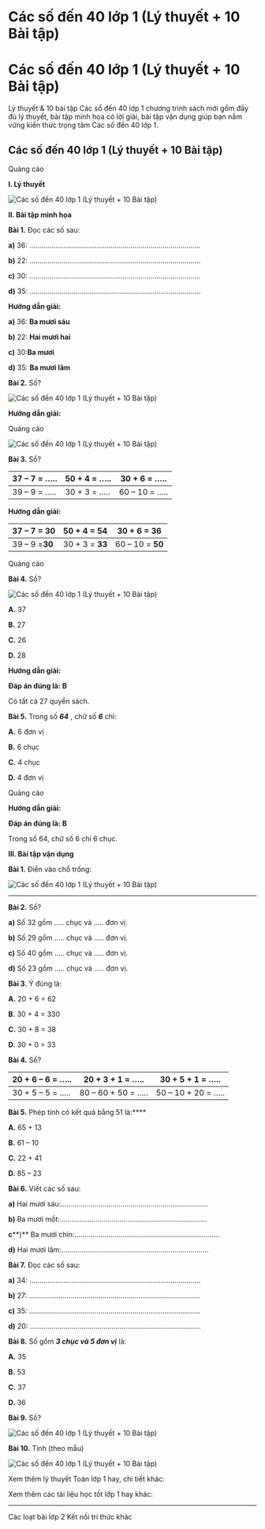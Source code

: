 # Các số đến 40 lớp 1 (Lý thuyết + 10 Bài tập)

# Các số đến 40 lớp 1 (Lý thuyết + 10 Bài tập)

Lý thuyết & 10 bài tập Các số đến 40 lớp 1 chương trình sách mới gồm đầy đủ lý thuyết, bài tập minh họa có lời giải, bài tập vận dụng giúp bạn nắm vững kiến thức trọng tâm Các số đến 40 lớp 1.

## Các số đến 40 lớp 1 (Lý thuyết + 10 Bài tập)

Quảng cáo

**I. Lý thuyết**

![Các số đến 40 lớp 1 \(Lý thuyết + 10 Bài tập\)](https://www.vietjack.com/toan-1-ket-noi/images/ly-thuyet-cac-so-den-40.PNG)

**II. Bài tập minh họa**

**Bài 1.** Đọc các số sau:

**a)** 36: …………………………………………………………………………..

**b)** 22: …………………………………………………………………………..

**c)** 30: …………………………………………………………………………..

**d)** 35: …………………………………………………………………………..

**Hướng dẫn giải:**

**a)** 36: **Ba mươi sáu**

**b)** 22: **Hai mươi hai**

**c)** 30:**Ba mươi**

**d)** 35: **Ba mươi lăm**

**Bài 2.** Số?

![Các số đến 40 lớp 1 \(Lý thuyết + 10 Bài tập\)](https://www.vietjack.com/toan-1-ket-noi/images/ly-thuyet-cac-so-den-40-1.PNG)

**Hướng dẫn giải:**

Quảng cáo

![Các số đến 40 lớp 1 \(Lý thuyết + 10 Bài tập\)](https://www.vietjack.com/toan-1-ket-noi/images/ly-thuyet-cac-so-den-40-2.PNG)

**Bài 3.** Số?

37 – 7 = ….. |  50 + 4 = ….. |  30 + 6 = …..  
---|---|---  
39 – 9 = ….. |  30 + 3 = ….. |  60 – 10 = …..  
  
**Hướng dẫn giải:**

37 – 7 = **30** |  50 + 4 = **54** |  30 + 6 = **36**  
---|---|---  
39 – 9 =**30** |  30 + 3 = **33** |  60 – 10 = **50**  
  
Quảng cáo

**Bài 4.** Số?

![Các số đến 40 lớp 1 \(Lý thuyết + 10 Bài tập\)](https://www.vietjack.com/toan-1-ket-noi/images/ly-thuyet-cac-so-den-40-3.PNG)

**A.** 37

**B.** 27

**C.** 26

**D.** 28

**Hướng dẫn giải:**

**Đáp án đúng là: B**

Có tất cả 27 quyển sách.

**Bài 5.** Trong số **_64_** , chữ số **_6_** chỉ:

**A.** 6 đơn vị

**B.** 6 chục

**C.** 4 chục

**D.** 4 đơn vị

Quảng cáo

**Hướng dẫn giải:**

**Đáp án đúng là: B**

Trong số 64, chữ số 6 chỉ 6 chục.

**III. Bài tập vận dụng**

**Bài 1.** Điền vào chỗ trống:

![Các số đến 40 lớp 1 \(Lý thuyết + 10 Bài tập\)](https://www.vietjack.com/toan-1-ket-noi/images/ly-thuyet-cac-so-den-40-4.PNG)

****

**Bài 2.** Số?

**a)** Số 32 gồm ….. chục và ….. đơn vị.

**b)** Số 29 gồm ….. chục và ….. đơn vị.

**c)** Số 40 gồm ….. chục và ….. đơn vị.

**d)** Số 23 gồm ….. chục và ….. đơn vị.

**Bài 3.** Ý đúng là:

**A.** 20 + 6 = 62

**B.** 30 + 4 = 330

**C.** 30 + 8 = 38

**D.** 30 + 0 = 33

**Bài 4.** Số?

20 + 6 – 6 = ….. |  20 \+ 3 + 1 = ….. |  30 \+ 5 + 1 = …..  
---|---|---  
30 + 5 – 5 = ….. |  80 – 60 \+ 50 = ….. |  50 – 10 \+ 20 = …..  
  
**Bài 5.** Phép tính có kết quả bằng 51 là:****

**A.** 65 + 13 

**B.** 61 – 10 

**C.** 22 + 41 

**D.** 85 – 23

**Bài 6.** Viết các số sau:

**a)** Hai mươi sáu:………………………………………………………………..

**b)** Ba mươi mốt:………………………………………………………………..

**c****)** Ba mươi chín:……………………………………………………………….

**d)** Hai mươi lăm:………………………………………………………………..

**Bài 7.** Đọc các số sau:

**a)** 34: …………………………………………………………………………..

**b)** 27: …………………………………………………………………………..

**c)** 35: …………………………………………………………………………..

**d)** 20: …………………………………………………………………………..

**Bài 8.** Số gồm **_3 chục và 5 đơn vị_** là:

**A.** 35

**B.** 53

**C.** 37

**D.** 36

**Bài 9.** Số?

![Các số đến 40 lớp 1 \(Lý thuyết + 10 Bài tập\)](https://www.vietjack.com/toan-1-ket-noi/images/ly-thuyet-cac-so-den-40-5.PNG)

**Bài 10.** Tính (theo mẫu)

![Các số đến 40 lớp 1 \(Lý thuyết + 10 Bài tập\)](https://www.vietjack.com/toan-1-ket-noi/images/ly-thuyet-cac-so-den-40-6.PNG)

Xem thêm lý thuyết Toán lớp 1 hay, chi tiết khác:

Xem thêm các tài liệu học tốt lớp 1 hay khác:

* * *

Các loạt bài lớp 2 Kết nối tri thức khác
